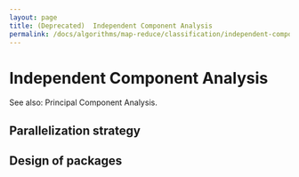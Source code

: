 ```yaml
---
layout: page
title: (Deprecated)  Independent Component Analysis
permalink: /docs/algorithms/map-reduce/classification/independent-component-analysis/
---
```


<a name="IndependentComponentAnalysis-IndependentComponentAnalysis"></a>
# Independent Component Analysis

See also: Principal Component Analysis.

<a name="IndependentComponentAnalysis-Parallelizationstrategy"></a>
## Parallelization strategy

<a name="IndependentComponentAnalysis-Designofpackages"></a>
## Design of packages
